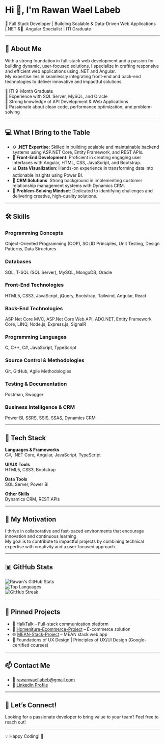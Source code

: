 # Hi 👋, I'm Rawan Wael Labeb  
🚀 Full Stack  Developer | Building Scalable & Data-Driven Web Applications |.NET & ِ Angular Specialist | ITI Graduate

---

## 🌟 About Me  
With a strong foundation in full-stack web development and a passion for building dynamic, user-focused solutions, I specialize in crafting responsive and efficient web applications using .NET and Angular.  
My expertise lies in seamlessly integrating front-end and back-end technologies to deliver innovative and impactful solutions.

🔹 ITI 9-Month Graduate  
🔹 Experience with SQL Server, MySQL, and Oracle  
🔹 Strong knowledge of API Development & Web Applications  
🔹 Passionate about clean code, performance optimization, and problem-solving

---

## 💻 What I Bring to the Table

- ⚙️ **.NET Expertise**: Skilled in building scalable and maintainable backend systems using ASP.NET Core, Entity Framework, and REST APIs.  
- 🎨 **Front-End Development**: Proficient in creating engaging user interfaces with Angular, HTML, CSS, JavaScript, and Bootstrap.  
- 📊 **Data Visualization**: Hands-on experience in transforming data into actionable insights using Power BI.  
- 🤝 **CRM Solutions**: Strong background in implementing customer relationship management systems with Dynamics CRM.  
- 🧠 **Problem-Solving Mindset**: Dedicated to identifying challenges and delivering creative, high-quality solutions.

---

## 🛠️ Skills

### Programming Concepts  
Object-Oriented Programming (OOP), SOLID Principles, Unit Testing, Design Patterns, Data Structures  

### Databases  
SQL, T-SQL (SQL Server), MySQL, MongoDB, Oracle  

### Front-End Technologies  
HTML5, CSS3, JavaScript, jQuery, Bootstrap, Tailwind, Angular, React  

### Back-End Technologies  
ASP.Net Core MVC, ASP.Net Core Web API, ADO.NET, Entity Framework Core, LINQ, Node.js, Express.js, SignalR  

### Programming Languages  
C, C++, C#, JavaScript, TypeScript  

### Source Control & Methodologies  
Git, GitHub, Agile Methodologies  

### Testing & Documentation  
Postman, Swagger  

### Business Intelligence & CRM  
Power BI, SSRS, SSIS, SSAS, Dynamics CRM

---

## 🧰 Tech Stack  

**Languages & Frameworks**  
C#, .NET Core, Angular, JavaScript, TypeScript  

**UI/UX Tools**  
HTML5, CSS3, Bootstrap  

**Data Tools**  
SQL Server, Power BI  

**Other Skills**  
Dynamics CRM, REST APIs  

---

## 🚀 My Motivation  
I thrive in collaborative and fast-paced environments that encourage innovation and continuous learning.  
My goal is to contribute to impactful projects by combining technical expertise with creativity and a user-focused approach.

---

## 📊 GitHub Stats  
![Rawan's GitHub Stats](https://github-readme-stats.vercel.app/api?username=Rawan-labeb&show_icons=true&theme=radical)  
![Top Languages](https://github-readme-stats.vercel.app/api/top-langs/?username=Rawan-labeb&layout=compact&theme=radical)  
![GitHub Streak](https://github-readme-streak-stats.herokuapp.com/?user=Rawan-labeb&theme=radical)

---

## 📌 Pinned Projects  
- 🔗 [HalkTalk](https://github.com/Rawan-labeb/HalkTalk) – Full-stack communication platform  
- 🛒 [Homeniture-Ecommerce-Project](https://github.com/Rawan-labeb/Homeniture-Ecommerce-Project-) – E-commerce solution  
- 🌐 [MEAN-Stack-Project](https://github.com/Rawan-labeb/MEAN-Stack-Project) – MEAN stack web app  
- 🎨 Foundations of UX Design | Principles of UX/UI Design (Google-certified courses)

---

## 📫 Contact Me  
- 📧 rawanwaellabeb@gmail.com  
- 💼 [LinkedIn Profile](https://www.linkedin.com/in/rawanlabeb/)  

---

## 🤝 Let’s Connect!  
Looking for a passionate developer to bring value to your team? Feel free to reach out!  

---

💡 Happy Coding! 🚀
